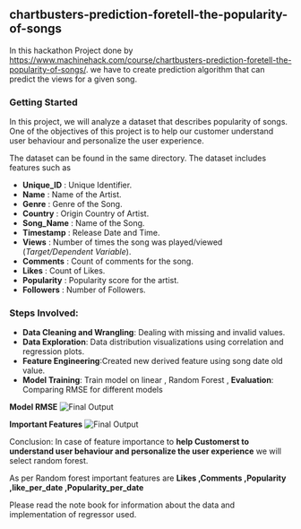 
## chartbusters-prediction-foretell-the-popularity-of-songs

In this hackathon Project done by https://www.machinehack.com/course/chartbusters-prediction-foretell-the-popularity-of-songs/. we have to create prediction algorithm that can predict the views for a given song.

### Getting Started

In this project, we will analyze a dataset that describes popularity of songs. One of the objectives of this project is to help our customer understand user behaviour and personalize the user experience. 

The dataset can be found in the same directory. The dataset includes features such as

- **Unique_ID** : Unique Identifier.
- **Name** : Name of the Artist.
- **Genre** : Genre of the Song.
- **Country** : Origin Country of Artist.
- **Song_Name** : Name of the Song.
- **Timestamp** : Release Date and Time.
- **Views** : Number of times the song was played/viewed (*Target/Dependent Variable*).
- **Comments** : Count of comments for the song.
- **Likes** : Count of Likes.
- **Popularity** : Popularity score for the artist.
- **Followers** : Number of Followers.

### Steps Involved:

- **Data Cleaning and Wrangling**: Dealing with missing and invalid values.
- **Data Exploration**: Data distribution visualizations using correlation and regression plots.
- **Feature Engineering**:Created new derived feature using song date old value.
- **Model Training**: Train model on linear , Random Forest , **Evaluation**: Comparing RMSE for different models

**Model RMSE**
<img src="./data/evaluation.png" alt="Final Output"/>

**Important Features**
<img src="./data/feature_importance.png" alt="Final Output"/>

Conclusion:
In case of feature importance to **help Customerst to understand user behaviour and personalize the user experience** we will select random forest.

As per Random forest important features are **Likes ,Comments	,Popularity	,like_per_date	,Popularity_per_date**

Please read the note book for information about the data and implementation of regressor used.

